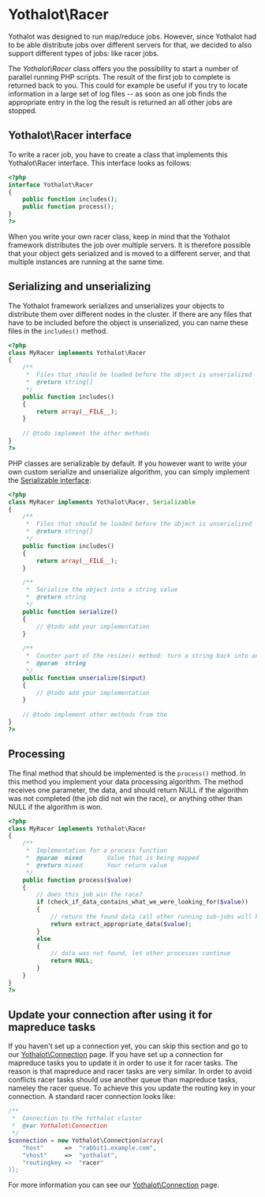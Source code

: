 # Yothalot\Racer

Yothalot was designed to run map/reduce jobs. However, since Yothalot
had to be able distribute jobs over different servers for that, we 
decided to also support different types of jobs: like racer jobs.

The *Yothalot\Racer* class offers you the possibility to start a number of
parallel running PHP scripts. The result of the first job to 
complete is returned back to you. This could for example be useful if you
try to locate information in a large set of log files -- as soon as one
job finds the appropriate entry in the log the result is returned an all
other jobs are stopped.

## Yothalot\Racer interface

To write a racer job, you have to create a class that implements this
Yothalot\Racer interface. This interface looks as follows:

```php
<?php
interface Yothalot\Racer
{
    public function includes();
    public function process();
}
?>
```
When you write your own racer class, keep in mind that the Yothalot
framework distributes the job over multiple servers. It is therefore possible 
that your object gets serialized and is moved to a different server, and 
that multiple instances are running at the same time.


## Serializing and unserializing

The Yothalot framework serializes and unserializes your objects to distribute them
over different nodes in the cluster. If there are any files that have to be
included before the object is unserialized, you can name these files in the
`includes()` method.

```php
<?php
class MyRacer implements Yothalot\Racer
{
    /**
     *  Files that should be loaded before the object is unserialized
     *  @return string[]
     */
    public function includes()
    {
        return array(__FILE__);
    }
    
    // @todo implement the other methods
}
?>
```

PHP classes are serializable by default. If you however want to write your own
custom serialize and unserialize algorithm, you can simply implement the
[Serializable interface](http://php.net/manual/en/class.serializable.php):

```php
<?php
class MyRacer implements Yothalot\Racer, Serializable
{
    /**
     *  Files that should be loaded before the object is unserialized
     *  @return string[]
     */
    public function includes()
    {
        return array(__FILE__);
    }

    /**
     *  Serialize the object into a string value
     *  @return string
     */
    public function serialize()
    {
        // @todo add your implementation
    }
    
    /**
     *  Counter part of the resize() method: turn a string back into an object
     *  @param  string
     */
    public function unserialize($input)
    {
        // @todo add your implementation
    }
    
    // @todo implement other methods from the 
}
?>
```

## Processing

The final method that should be implemented is the `process()` method. In this
method you implement your data processing algorithm. The method receives
one parameter, the data, and should return NULL if the algorithm was not completed
(the job did not win the race), or anything other than NULL if the algorithm
is won. 

```php
<?php
class MyRacer implements Yothalot\Racer
{
    /**
     *  Implementation for a process function
     *  @param  mixed       Value that is being mapped
     *  @return mixed       Your return value
     */
    public function process($value)
    {
        // does this job win the race?
        if (check_if_data_contains_what_we_were_looking_for($value))
        {
            // return the found data (all other running sub-jobs will be killed)
            return extract_appropriate_data($value);
        }
        else
        {
            // data was not found, let other processes continue
            return NULL;
        }
    }
}
?>
```

## Update your connection after using it for mapreduce tasks

If you haven't set up a connection yet, you can skip this section and
go to our [Yothalot\Connection](copernica-docs:Yothalot/php-connection "Connection") page. If you have set up a connection for
mapreduce tasks you to update it in order to use it for racer tasks. 
The reason is that mapreduce and racer tasks are very similar. In order
to avoid conflicts racer tasks should use another queue than  mapreduce
tasks, nameley the racer queue. To achieve this you update the routing key
in your connection. A standard racer connection looks like:

```php
/**
 *  Connection to the Yothalot cluster
 *  @var Yothalot\Connection
 */
$connection = new Yothalot\Connection(array(
    "host"      =>  "rabbit1.example.com",
    "vhost"     =>  "yothalot",
    "routingkey =>  "racer" 
)); 
```
For more information you can see our [Yothalot\Connection](copernica-docs:Yothalot/php-connection "Connection") page.
